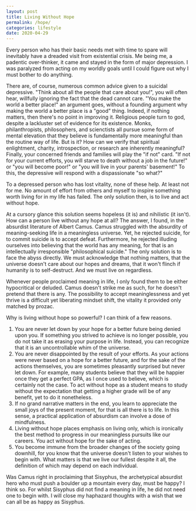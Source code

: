```yaml
---
layout: post
title: Living Without Hope
permalink: /hope/
categories: lifestyle
date: 2020-04-29
---
```


Every person who has their basic needs met with time to spare will inevitably have a dreaded visit from existential crisis. Me being me, a padentic over-thinker, it came and stayed in the form of major depression. I was paralyzed from acting on my worldly goals until I could figure out why I must bother to do anything.

There are, of course, numerous common advice given to a suicidal depressive. "Think about all the people that care about you!", you will often hear, willfully ignoring the fact that the dead cannot care. "You make the world a better place!" an argument goes, without a founding argument why making the world a better place is a "good" thing. Indeed, if nothing matters, then there's no point in improving it. Religious people turn to god, despite a lackluster set of evidence for its existence. Monks, philanthropists, philosophers, and scienctists all pursue some form of mental elevation that they believe is fundamentally more meaningful than the routine way of life. But is it? How can we verify that spiritual enlightment, charity, introspection, or research are inherently meaningful? Finally, your concerned friends and families will play the "if not" card. "If not for your current efforts, you will starve to death without a job in the future!" or "you will become poor!" or "you will live in your parents' basement!" To this, the depressive will respond with a dispassionate "so what?" 

To a depressed person who has lost vitality, none of these help. At least not for me. No amount of effort from others and myself to inspire something worth living for in my life has failed. The only solution then, is to live and act without hope. 

At a cursory glance this solution seems hopeless (it is) and nihilistic (it isn't). How can a person live without any hope at all? The answer, I found, in the absurdist literature of Albert Camus. Camus struggled with the absurdity of meaning-seeking life in a meaningless universe. Yet, he rejected suicide, for to commit suicide is to accept defeat. Furthermore, he rejected illuding ourselves into believing that the world has any meaning, for that is an intellectually irresponsible "philosophical suicide." The only solution is to face the abyss directly. We must acknowledge that nothing matters, that the universe doesn't care about our hopes and dreams, that it won't flinch if humanity is to self-destruct. And we must live on regardless.  

Whenever people proclaimed meaning in life, I only found them to be either hypocritical or deluded. Camus doesn't strike me as such, for he doesn't pretend that there is any. The possibility to accept meaninglessness and yet thrive is a difficult yet liberating mindset shift, the vitality it provided only matched by prozac.

Why is living without hope so powerful? I can think of a few reasons. 

1. You are never let down by your hope for a better future being denied upon you. If something you strived to achieve is no longer possible, you do not take it as erasing your purpose in life. Instead, you can recognize that it is an uncontrollable whim of the universe. 
2. You are never disappointed by the result of your efforts. As your actions were never based on a hope for a better future, and for the sake of the actions themselves, you are sometimes pleasantly surprised but never let down. For example, many students believe that they will be happier once they get a perfect GPA, as I once used to believe, which is certainly not the case. To act without hope as a student means to study without the expectation that getting a higher grade will be of any benefit, yet to do it nonetheless.  
3. If no grand narrative matters in the end, you learn to appreciate the small joys of the present moment, for that is all there is to life. In this sense, a practical application of absurdism can involve a dose of mindfulness. 
4. Living without hope places emphasis on living only, which is ironically the best method to progress in our meaningless pursuits like our careers. You act without hope for the sake of acting.
5. You become immune from the broader changes of the society going downhill, for you know that the universe doesn't listen to your wishes to begin with. What matters is that we live our fullest despite it all, the definition of which may depend on each individual. 

Was Camus right in proclaiming that Sisyphus, the archetypical absurdist hero who must push a boulder up a mountain every day, must be happy? I think so. For whilst Sisyphus did not find a meaning in life, he did not need one to begin with. I will close my haphazard thoughts with a wish that we can all be as happy as Sisyphus.
